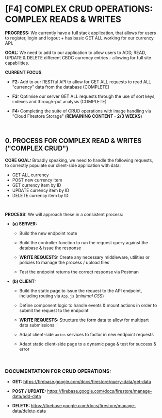 # [F4] COMPLEX CRUD OPERATIONS: COMPLEX READS & WRITES

**PROGRESS:** We currently have a full stack application, that allows for users to register, login and logout + has basic GET ALL working for our currency API.

**GOAL:** We need to add to our application to allow users to ADD, READ, UPDATE & DELETE different CBDC currency entries - allowing for full site capabilities.  

**CURRENT FOCUS**:

  - **F2:** Add to our RESTful API to allow for GET ALL requests to read ALL "currency" data from the database (COMPLETE)

  - **F3:** Optimise our server GET ALL requests through the use of sort keys, indexes and through-put analysis (COMPLETE)

  - **F4:** Completing the suite of CRUD operations with image handling via "Cloud Firestore Storage" (**REMAINING CONTENT - 2/3 WEEKS**)

&nbsp;

## 0. PROCESS FOR COMPLEX READ & WRITES ("COMPLEX CRUD")

**CORE GOAL:** Broadly speaking, we need to handle the following requests, to correctly populate our client-side application with data:

  - GET ALL currency
  - POST new currency item 
  - GET currency item by ID
  - UPDATE currency item by ID
  - DELETE currency item by ID

&nbsp;

**PROCESS:** We will approach these in a consistent process:

  - **(a) SERVER:** 
  
    - Build the new endpoint route

    - Build the controller function to run the request query against the database & issue the response

    - **WRITE REQUESTS:** Create any necessary middleware, utilities or policies to manage the process / upload files

    - Test the endpoint returns the correct response via Postman

  - **(b) CLIENT:**

    - Build the static page to issue the request to the API endpoint, including routing via `App.js` (*minimal CSS*)

    - Define component logic to handle events & mount actions in order to submit the request to the endpoint

    - **WRITE REQUESTS:** Structure the form data to allow for multipart data submissions

    - Adapt client-side `axios` services to factor in new endpoint requests

    - Adapt static client-side page to a dynamic page & test for success & error

&nbsp;

### DOCUMENTATION FOR CRUD OPERATIONS:

  - **GET:** https://firebase.google.com/docs/firestore/query-data/get-data

  - **POST / UPDATE:** https://firebase.google.com/docs/firestore/manage-data/add-data

  - **DELETE:** https://firebase.google.com/docs/firestore/manage-data/delete-data